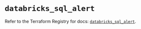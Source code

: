 # `databricks_sql_alert`

Refer to the Terraform Registry for docs: [`databricks_sql_alert`](https://registry.terraform.io/providers/databricks/databricks/1.35.0/docs/resources/sql_alert).
